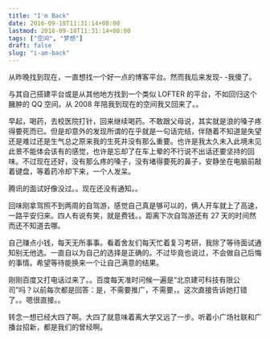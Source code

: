 ```yaml
---
title: "I'm Back"
date: 2016-09-18T11:31:14+08:00
lastmod: 2016-09-18T11:31:14+08:00
tags: ["空间", "梦想"]
draft: false
slug: "i-am-back"
---
```


从昨晚找到现在，一直想找一个好一点的博客平台。然而我后来发现- -我傻了。

与其自己搭建平台或是从其他地方找到一个类似 LOFTER 的平台，不如回归这个臃肿的 QQ 空间。从 2008 年陪我到现在的空间我又回来了。。

早起，喝药，去校医院打针，回来继续喝药。不敢跟父母说，其实就是浪的嗓子疼得要死而已。但是却意外的发现所谓的在乎就是一句话完结，伴随着不知道是失望还是难过还是生气总之原来我的生死并没有那么重要。也许是我太久未入此境未见此景不能体会该有的感觉，也许是忘却了在车上晕的不行说不出话还要坚持的回味。不过现在还好，没有那么疼的嗓子，没有堵得要死的鼻子，安静坐在电脑前敲着键盘，等着药冷却下来，一个人发呆。

腾讯的面试好像没过。。现在还没有通知。。

回味刚拿驾照不到两周的自驾游，感觉自己真是够可以的，俩人开车就上了高速，一路平安归来。四人有说有笑，就是费钱。。距离下次自驾游还有 27 天的时间然而还不知道去哪。

自己赚点小钱，每天无所事事。看着舍友们每天忙着复习考研，我除了等待面试通知别无他选。一直自以为自己的选择是正确的。不过毕竟也说过，不会做自己后悔的事情。希望等待能换来一个让自己满意的结果。

刚刚百度又打电话过来了。。百度每天准时问候一遍是“北京建可科技有限公司”吗？以前每次都是回答：是，不需要推广，不需要，。这次直接告诉她打错了。。嗯很直接。。

转念一想已经大四了啊。大四了就意味着离大学又远了一步。听着小广场社联和广播台招新，都是我们的曾经啊。
